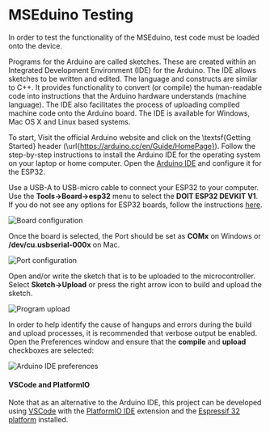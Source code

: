 # MSEduino Testing

In order to test the functionality of the MSEduino, test code must be loaded onto the device. 

Programs for the Arduino are called sketches. These are created within an Integrated Development Environment (IDE) for the Arduino. The IDE allows sketches to be written and edited. The language and constructs are similar to C++. It provides functionality to convert (or compile) the human-readable code into instructions that the Arduino hardware understands (machine language). The IDE also facilitates the process of uploading compiled machine code onto the Arduino board. The IDE is available for Windows, Mac OS X and Linux based systems.

To start, Visit the official Arduino website and click on the \textsf{Getting Started} header (\url{https://arduino.cc/en/Guide/HomePage}). Follow the step-by-step instructions to install the Arduino IDE for the operating system on your laptop or home computer. Open the [Arduino IDE](https://www.arduino.cc/en/software) and configure it for the ESP32. 



Use a USB-A to USB-micro cable to connect your ESP32 to your computer. Use the **Tools→Board→esp32** menu to select the **DOIT ESP32 DEVKIT V1**. If you do not see any options for ESP32 boards, follow the instructions [here](https://randomnerdtutorials.com/installing-the-esp32-board-in-arduino-ide-windows-instructions/).

![Board configuration](docs/Config-board.png)

Once the board is selected, the Port should be set as **COMx** on Windows or **/dev/cu.usbserial-000x** on Mac.

![Port configuration](docs/Config-port.png)

Open and/or write the sketch that is to be uploaded to the microcontroller. Select **Sketch→Upload** or press the right arrow icon to build and upload the sketch.

![Program upload](docs/Upload.png)

In order to help identify the cause of hangups and errors during the build and upload processes, it is recommended that verbose output be enabled. Open the Preferences window and ensure that the **compile** and **upload** checkboxes are selected:

![Arduino IDE preferences](docs/Config-preferences.png)

#### VSCode and PlatformIO

Note that as an alternative to the Arduino IDE, this project can be developed using [VSCode](https://code.visualstudio.com) with the [PlatformIO IDE](https://platformio.org/platformio-ide) extension and the [Espressif 32 platform](https://registry.platformio.org/platforms/platformio/espressif32) installed.